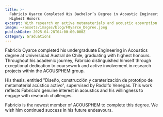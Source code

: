 ```yaml
---
title: >-
  Fabricio Oyarce Completed His Bachelor’s Degree in Acoustic Engineering with
  Highest Honors
excerpt: With research on active metamaterials and acoustic absorption.
image: ~/assets/images/blog/FOyarce_Degree.jpeg
publishDate: 2025-04-28T04:00:00.000Z
category: Graduations
---
```


Fabricio Oyarce completed his undergraduate Engineering in Acoustics degree at Universidad Austral de Chile, graduating with highest honours. Throughout his academic journey, Fabricio distinguished himself through exceptional dedication to coursework and active involvement in research projects within the ACOUSPHEM group.

His thesis, entitled "Diseño, construcción y caraterización de prototipo de metamaterial acústico activo", supervised by Rodolfo Venegas. This work reflects Fabricio’s genuine interest in acoustics and his willingness to engage with research challenges.

Fabricio is the newest member of ACOUSPHEM to complete this degree. We wish him continued success in his future endeavours.
